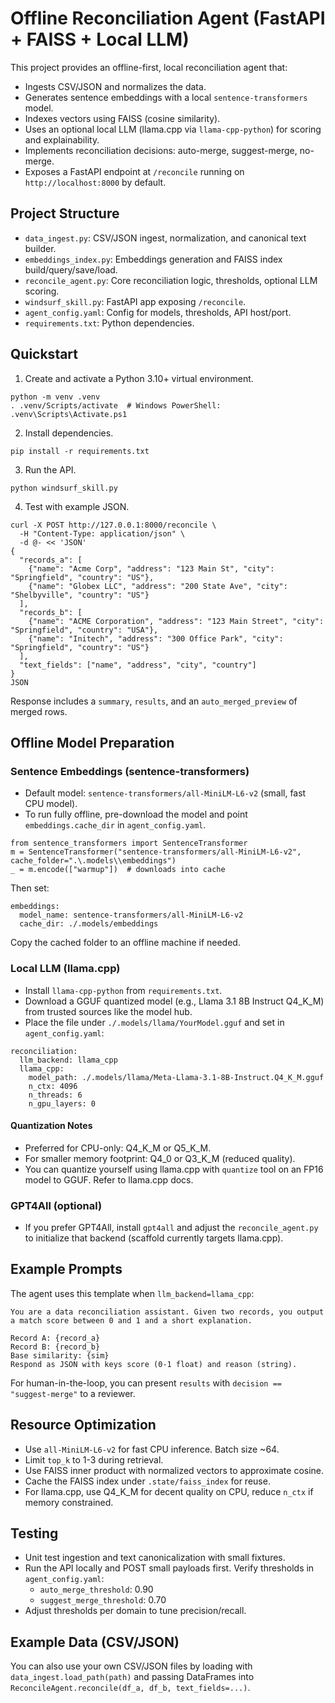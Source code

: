 # Offline Reconciliation Agent (FastAPI + FAISS + Local LLM)

This project provides an offline-first, local reconciliation agent that:

- Ingests CSV/JSON and normalizes the data.
- Generates sentence embeddings with a local `sentence-transformers` model.
- Indexes vectors using FAISS (cosine similarity).
- Uses an optional local LLM (llama.cpp via `llama-cpp-python`) for scoring and explainability.
- Implements reconciliation decisions: auto-merge, suggest-merge, no-merge.
- Exposes a FastAPI endpoint at `/reconcile` running on `http://localhost:8000` by default.

## Project Structure

- `data_ingest.py`: CSV/JSON ingest, normalization, and canonical text builder.
- `embeddings_index.py`: Embeddings generation and FAISS index build/query/save/load.
- `reconcile_agent.py`: Core reconciliation logic, thresholds, optional LLM scoring.
- `windsurf_skill.py`: FastAPI app exposing `/reconcile`.
- `agent_config.yaml`: Config for models, thresholds, API host/port.
- `requirements.txt`: Python dependencies.

## Quickstart

1) Create and activate a Python 3.10+ virtual environment.

```
python -m venv .venv
. .venv/Scripts/activate  # Windows PowerShell: .venv\Scripts\Activate.ps1
```

2) Install dependencies.

```
pip install -r requirements.txt
```

3) Run the API.

```
python windsurf_skill.py
```

4) Test with example JSON.

```
curl -X POST http://127.0.0.1:8000/reconcile \
  -H "Content-Type: application/json" \
  -d @- << 'JSON'
{
  "records_a": [
    {"name": "Acme Corp", "address": "123 Main St", "city": "Springfield", "country": "US"},
    {"name": "Globex LLC", "address": "200 State Ave", "city": "Shelbyville", "country": "US"}
  ],
  "records_b": [
    {"name": "ACME Corporation", "address": "123 Main Street", "city": "Springfield", "country": "USA"},
    {"name": "Initech", "address": "300 Office Park", "city": "Springfield", "country": "US"}
  ],
  "text_fields": ["name", "address", "city", "country"]
}
JSON
```

Response includes a `summary`, `results`, and an `auto_merged_preview` of merged rows.

## Offline Model Preparation

### Sentence Embeddings (sentence-transformers)

- Default model: `sentence-transformers/all-MiniLM-L6-v2` (small, fast CPU model).
- To run fully offline, pre-download the model and point `embeddings.cache_dir` in `agent_config.yaml`.

```
from sentence_transformers import SentenceTransformer
m = SentenceTransformer("sentence-transformers/all-MiniLM-L6-v2", cache_folder=".\.models\\embeddings")
_ = m.encode(["warmup"])  # downloads into cache
```

Then set:

```
embeddings:
  model_name: sentence-transformers/all-MiniLM-L6-v2
  cache_dir: ./.models/embeddings
```

Copy the cached folder to an offline machine if needed.

### Local LLM (llama.cpp)

- Install `llama-cpp-python` from `requirements.txt`.
- Download a GGUF quantized model (e.g., Llama 3.1 8B Instruct Q4_K_M) from trusted sources like the model hub.
- Place the file under `./.models/llama/YourModel.gguf` and set in `agent_config.yaml`:

```
reconciliation:
  llm_backend: llama_cpp
  llama_cpp:
    model_path: ./.models/llama/Meta-Llama-3.1-8B-Instruct.Q4_K_M.gguf
    n_ctx: 4096
    n_threads: 6
    n_gpu_layers: 0
```

#### Quantization Notes

- Preferred for CPU-only: Q4_K_M or Q5_K_M.
- For smaller memory footprint: Q4_0 or Q3_K_M (reduced quality).
- You can quantize yourself using llama.cpp with `quantize` tool on an FP16 model to GGUF. Refer to llama.cpp docs.

### GPT4All (optional)

- If you prefer GPT4All, install `gpt4all` and adjust the `reconcile_agent.py` to initialize that backend (scaffold currently targets llama.cpp).

## Example Prompts

The agent uses this template when `llm_backend=llama_cpp`:

```
You are a data reconciliation assistant. Given two records, you output a match score between 0 and 1 and a short explanation.

Record A: {record_a}
Record B: {record_b}
Base similarity: {sim}
Respond as JSON with keys score (0-1 float) and reason (string).
```

For human-in-the-loop, you can present `results` with `decision == "suggest-merge"` to a reviewer.

## Resource Optimization

- Use `all-MiniLM-L6-v2` for fast CPU inference. Batch size ~64.
- Limit `top_k` to 1-3 during retrieval.
- Use FAISS inner product with normalized vectors to approximate cosine.
- Cache the FAISS index under `.state/faiss_index` for reuse.
- For llama.cpp, use Q4_K_M for decent quality on CPU, reduce `n_ctx` if memory constrained.

## Testing

- Unit test ingestion and text canonicalization with small fixtures.
- Run the API locally and POST small payloads first. Verify thresholds in `agent_config.yaml`:
  - `auto_merge_threshold`: 0.90
  - `suggest_merge_threshold`: 0.70
- Adjust thresholds per domain to tune precision/recall.

## Example Data (CSV/JSON)

You can also use your own CSV/JSON files by loading with `data_ingest.load_path(path)` and passing DataFrames into `ReconcileAgent.reconcile(df_a, df_b, text_fields=...)`.
